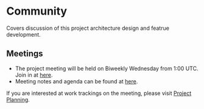 # Community

Covers discussion of this project architecture design and featrue development.

## Meetings

- The project meeting will be held on Biweekly Wednesday from 1:00 UTC. Join in at [here](https://zoom.us/j/307241128).
- Meeting notes and agenda can be found at [here](https://docs.google.com/document/d/1TeXHFx67AvTDy-u4SClineGpiQMnpLI5yflAyP1dQjc/edit).

If you are interested at work trackings on the meeting, please visit [Project Planning](https://docs.google.com/spreadsheets/d/12BcHYuWXw4-cT4OAJR5zi4S1EO9JL-5gZ4hQmGz856w/edit#gid=0).
